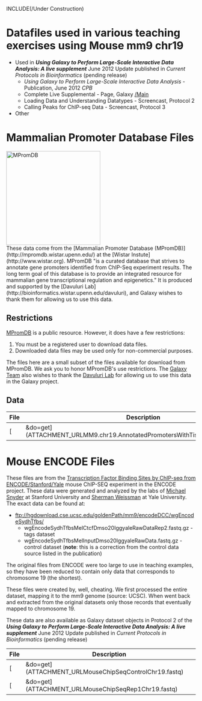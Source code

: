 INCLUDE(/Under Construction)
# Datafiles used in various teaching exercises using Mouse mm9 chr19

* Used in ***Using Galaxy to Perform Large-Scale Interactive Data Analysis: A live supplement*** June 2012 Update published in *Current Protocols in Bioinformatics* (pending release)
  * *Using Galaxy to Perform Large-Scale Interactive Data Analysis* - Publication, June 2012 *CPB*
  * Complete Live Supplemental - Page, Galaxy [/Main](/Main)
  * Loading Data and Understanding Datatypes - Screencast, Protocol 2
  * Calling Peaks for ChIP-seq Data - Screencast, Protocol 3
* Other

# Mammalian Promoter Database Files
<div class='right'><a href='http://mpromdb.wistar.upenn.edu/'><img src='/Images/Logos/MPromDBLogo.png' alt='MPromDB' width="250" /></a></div>
These data come from the [Mammalian Promoter Database (MPromDB)](http://mpromdb.wistar.upenn.edu/) at the [Wistar Instute](http://www.wistar.org). MPromDB "is a curated database that strives to annotate gene promoters identified from ChIP-Seq experiment results. The long term goal of this database is to provide an integrated resource for mammalian gene transcriptional regulation and epigenetics."  It is produced and supported by the [Davuluri Lab](http://bioinformatics.wistar.upenn.edu/davuluri), and Galaxy wishes to thank them for allowing us to use this data.

## Restrictions

[MPromDB](http://mpromdb.wistar.upenn.edu/) is a public resource.  However, it does have a few restrictions:

1. You must be a registered user to download data files.
1. Downloaded data files may be used only for non-commercial purposes.

The files here are a small subset of the files available for download from MPromDB.  We ask you to honor MPromDB's use restrictions.  The [Galaxy Team](/GalaxyTeam) also wishes to thank the [Davuluri Lab](http://bioinformatics.wistar.upenn.edu/davuluri) for allowing us to use this data in the Galaxy project.

## Data

| File |  Description  | 
| ---- | ------------ | 
| [|&do=get](ATTACHMENT_URLMM9.chr19.AnnotatedPromotersWithTissueRNAP2Density.txt) |  Annotated promoter list.  This is a tab-delimited, custom format file.  It is a reduced version of the full file from MPromDB that contains only promoters on chromosome 19.  **See [Restrictions](#restrictions) for how this data can be used.**  | 

# Mouse ENCODE Files

These files are from the [Transcription Factor Binding Sites by ChIP-seq from ENCODE/Stanford/Yale](http://genome.ucsc.edu/cgi-bin/hgFileUi?db=mm9&g=wgEncodeSydhTfbs) mouse ChIP-SEQ experiment in the ENCODE project.  These data were generated and analyzed by the labs of
[Michael Snyder](http://snyderlab.stanford.edu/) at Stanford University and
[Sherman Weissman](http://info.med.yale.edu/bcmm/SMW/SMWhome2.html) at Yale University. The exact data can be found at:
* ftp://hgdownload.cse.ucsc.edu/goldenPath/mm9/encodeDCC/wgEncodeSydhTfbs/
  * wgEncodeSydhTfbsMelCtcfDmso20IggyaleRawDataRep2.fastq.gz - tags dataset
  * wgEncodeSydhTfbsMelInputDmso20IggyaleRawData.fastq.gz - control dataset (**note**: this is a correction from the control data source listed in the publication)

The original files from ENCODE were too large to use in teaching examples, so they have been reduced to contain only data that corresponds to chromosome 19 (the shortest).  

These files were created by, well, cheating.  We first processed the entire dataset, mapping it to the mm9 genome (source: UCSC). When went back and extracted from the original datasets only those records that eventually mapped to chromosome 19.

These data are also available as Galaxy dataset objects in Protocol 2 of the ***Using Galaxy to Perform Large-Scale Interactive Data Analysis: A live supplement*** June 2012 Update published in *Current Protocols in Bioinformatics* (pending release)

| File |  Description  | 
| ---- | ------------ | 
| [|&do=get](ATTACHMENT_URLMouseChipSeqControlChr19.fastq) |  The control file.  It is an ungroomed Illumina FASTQ file.  The original control file on which this is based on is available [from the ENCODE downloads site](http://hgdownload.cse.ucsc.edu/goldenPath/mm9/encodeDCC/wgEncodeSydhTfbs/wgEncodeSydhTfbsMelInputDmso20IggyaleRawData.fastq).  | 
| [|&do=get](ATTACHMENT_URLMouseChipSeqRep1Chr19.fastq) |  The experimental results.  It is also an ungroomed Illumina FASTQ file.  The original control file on which this is based on is available [from the ENCODE downloads site](http://hgdownload.cse.ucsc.edu/goldenPath/mm9/encodeDCC/wgEncodeSydhTfbs/wgEncodeSydhTfbsMelCtcfDmso20IggyaleRawDataRep1.fastq).  | 
